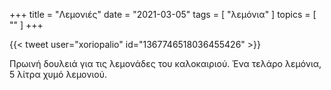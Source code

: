+++
title = "Λεμονιές"
date = "2021-03-05"
tags = [ "λεμόνια" ]
topics = [ "" ]
+++

{{< tweet user="xoriopalio" id="1367746518036455426" >}}

Πρωινή δουλειά για τις λεμονάδες του καλοκαιριού. Ένα τελάρο λεμόνια, 5 λίτρα χυμό λεμονιού.

